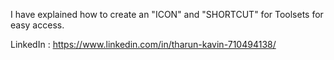 I have explained how to create an "ICON" and "SHORTCUT" for Toolsets for easy access.

LinkedIn : https://www.linkedin.com/in/tharun-kavin-710494138/
